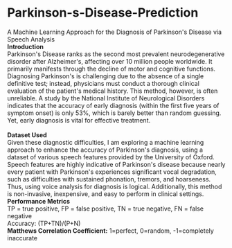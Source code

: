 # Parkinson-s-Disease-Prediction
A Machine Learning Approach for the Diagnosis of Parkinson's Disease via Speech Analysis
<br>
<b>Introduction</b>
<br>
Parkinson's Disease ranks as the second most prevalent neurodegenerative disorder after Alzheimer's, affecting over 10 million people worldwide. It primarily manifests through the decline of motor and cognitive functions. Diagnosing Parkinson's is challenging due to the absence of a single definitive test; instead, physicians must conduct a thorough clinical evaluation of the patient's medical history. This method, however, is often unreliable. A study by the National Institute of Neurological Disorders indicates that the accuracy of early diagnosis (within the first five years of symptom onset) is only 53%, which is barely better than random guessing. Yet, early diagnosis is vital for effective treatment.<br>
<br>
<b>Dataset Used</b><br>
Given these diagnostic difficulties, I am exploring a machine learning approach to enhance the accuracy of Parkinson's diagnosis, using a dataset of various speech features provided by the University of Oxford. Speech features are highly indicative of Parkinson's disease because nearly every patient with Parkinson's experiences significant vocal degradation, such as difficulties with sustained phonation, tremors, and hoarseness. Thus, using voice analysis for diagnosis is logical. Additionally, this method is non-invasive, inexpensive, and easy to perform in clinical settings.<br>
<b>Performance Metrics</b>
<br>TP = true positive, FP = false positive, TN = true negative, FN = false negative
<br>Accuracy: (TP+TN)/(P+N)
<br><b>Matthews Correlation Coefficient:</b> 1=perfect, 0=random, -1=completely inaccurate
